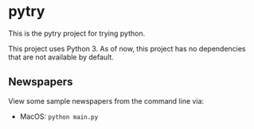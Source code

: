 # pytry

This is the pytry project for trying python.

This project uses Python 3. As of now, this project has no dependencies that are not available by default.

## Newspapers

View some sample newspapers from the command line via:
- MacOS: `python main.py`
